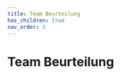 ```yaml
---
title: Team Beurteilung
has_children: true
nav_order: 3
---
```

# Team Beurteilung

<!-- Das alles hier sind erstmal nur Ideen und Vorlagen -->